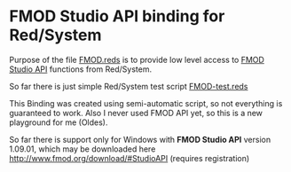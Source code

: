 # FMOD Studio API binding for Red/System

Purpose of the file [FMOD.reds](FMOD/FMOD.reds) is to provide low level access to [FMOD Studio API](http://www.fmod.com/api) functions from Red/System.


So far there is just simple Red/System test script [FMOD-test.reds](FMOD/FMOD-test.reds)

This Binding was created using semi-automatic script, so not everything is guaranteed to work. Also I never used FMOD API yet, so 
this is a new playground for me (Oldes).

So far there is support only for Windows with **FMOD Studio API** version 1.09.01, which may be downloaded here http://www.fmod.org/download/#StudioAPI (requires registration)